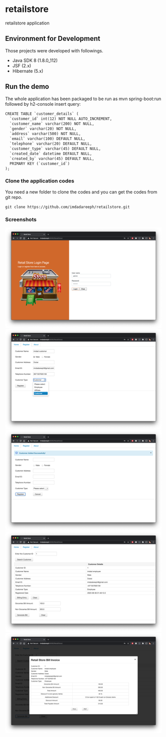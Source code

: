# retailstore
retailstore application


## Environment for Development
 Those projects were developed with followings.

 * Java SDK 8 (1.8.0_112)
 * JSF (2.x)
 * Hibernate (5.x)
 
 ## Run the demo
The whole application has been packaged to be run as mvn spring-boot:run followed by h2-console insert query:
```
CREATE TABLE `customer_details` (
  `customer_id` int(12) NOT NULL AUTO_INCREMENT,
  `customer_name` varchar(200) NOT NULL,
  `gender` varchar(20) NOT NULL,
  `address` varchar(500) NOT NULL,
  `email` varchar(100) DEFAULT NULL,
  `telephone` varchar(20) DEFAULT NULL,
  `customer_type` varchar(45) DEFAULT NULL,
  `created_date` datetime DEFAULT NULL,
  `created_by` varchar(45) DEFAULT NULL,
  PRIMARY KEY (`customer_id`)
);
```

### Clone the application codes
 You need a new folder to clone the codes and you can get the codes from git repo.
 ```
 git clone https://github.com/imdadareeph/retailstore.git
 ```
 
 ### Screenshots
 
 ![alt text](https://raw.githubusercontent.com/imdadareeph/retailstore/master/src/main/resources/static/screenshots/1.png "preview1")
  ![alt text](https://raw.githubusercontent.com/imdadareeph/retailstore/master/src/main/resources/static/screenshots/2.png "preview2")
  ![alt text](https://raw.githubusercontent.com/imdadareeph/retailstore/master/src/main/resources/static/screenshots/3.png "preview3")
  ![alt text](https://raw.githubusercontent.com/imdadareeph/retailstore/master/src/main/resources/static/screenshots/4.png "preview4")
  ![alt text](https://raw.githubusercontent.com/imdadareeph/retailstore/master/src/main/resources/static/screenshots/5.png "preview5")
